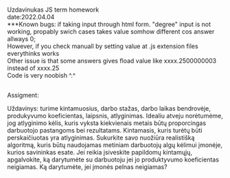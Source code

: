 ###
Uzdavinukas JS term homework<br>
date:2022.04.04<br>
***Known bugs: if taking input through html form. "degree" input is not working, propably swich cases takes value somhow different cos answer allways 0; <br>
However, if you check manuall by setting value at .js extension files everythinks works<br>
Other issue is that some answers gives fload value like xxxx.2500000003 instead of xxxx.25 <br>
Code is very noobish ^.^ <br>
##
Assigment: <br>

 Uždavinys: turime kintamuosius, darbo stažas, darbo laikas bendrovėje, produkyvumo koeficientas, laipsnis, atlyginimas. Idealiu atveju norėtumėme, jog atlyginimo kėlis, kuris vyksta kiekvienais metais būtų proporcingas darbuotojo pastangoms bei rezultatams. Kintamasis, kuris turėtų būti perskaičiuotas yra atlyginimas. Sukurkite savo nuožiūra realistišką algoritmą, kuris būtų naudojamas metiniam darbuotojų algų kėlimui įmonėje, kurios savininkas esate. Jei reikia įsiveskite papildomų kintamųjų, apgalvokite, ką darytumėte su darbuotoju jei jo produktyvumo koeficientas neigiamas. Ką darytumėte, jei įmonės pelnas neigiamas? <br>
 
